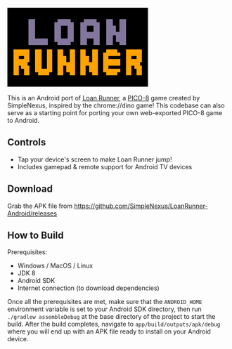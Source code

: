 ![Loan Runner](https://raw.githubusercontent.com/SimpleNexus/LoanRunner-Android/master/app/src/main/res/drawable-xhdpi/banner.png)

This is an Android port of [Loan Runner](https://www.simplenexus.com/sn/loan-runner-game/), a [PICO-8](https://www.lexaloffle.com/pico-8.php) game created by SimpleNexus, inspired by the chrome://dino game! This codebase can also serve as a starting point for porting your own web-exported PICO-8 game to Android.

## Controls
* Tap your device's screen to make Loan Runner jump!
* Includes gamepad & remote support for Android TV devices

## Download
<!--
[<img src="https://play.google.com/intl/en_us/badges/images/generic/en_badge_web_generic.png"
      alt="Google Play"
      height="80"
      align="middle">](https://play.google.com/store/apps/details?id=com.simplenexus.loanrunner)
-->

Grab the APK file from https://github.com/SimpleNexus/LoanRunner-Android/releases

## How to Build
Prerequisites:
* Windows / MacOS / Linux
* JDK 8
* Android SDK
* Internet connection (to download dependencies)

Once all the prerequisites are met, make sure that the `ANDROID_HOME` environment variable is set to your Android SDK directory, then run `./gradlew assembleDebug` at the base directory of the project to start the build. After the build completes, navigate to `app/build/outputs/apk/debug` where you will end up with an APK file ready to install on your Android device.
